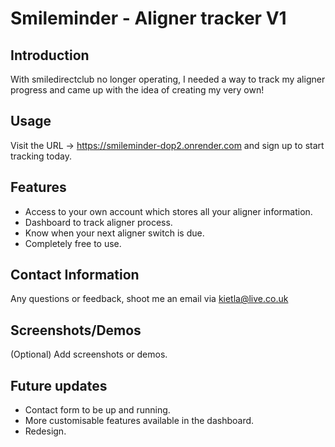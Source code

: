 # Smileminder - Aligner tracker V1

## Introduction

With smiledirectclub no longer operating, I needed a way to track my aligner progress and came up with the idea of creating my very own!

## Usage

Visit the URL -> https://smileminder-dop2.onrender.com and sign up to start tracking today.

## Features

- Access to your own account which stores all your aligner information.
- Dashboard to track aligner process.
- Know when your next aligner switch is due.
- Completely free to use.

## Contact Information

Any questions or feedback, shoot me an email via kietla@live.co.uk

## Screenshots/Demos

(Optional) Add screenshots or demos.

## Future updates

- Contact form to be up and running.
- More customisable features available in the dashboard.
- Redesign.
